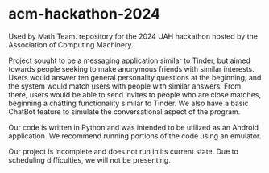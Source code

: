 # acm-hackathon-2024
Used by Math Team.  repository for the 2024 UAH hackathon hosted by the Association of Computing Machinery.

Project sought to be a messaging application similar to Tinder, but aimed towards people seeking to make anonymous friends with similar interests.
Users would answer ten general personality questions at the beginning, and the system would match users with people with similar answers.
From there, users would be able to send invites to people who are close matches, beginning a chatting functionality similar to Tinder.
We also have a basic ChatBot feature to simulate the conversational aspect of the program.

Our code is written in Python and was intended to be utilized as an Android application. We recommend running portions of the code using an emulator.

Our project is incomplete and does not run in its current state. 
Due to scheduling difficulties, we will not be presenting.
